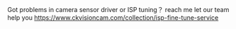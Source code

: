 Got problems in camera sensor driver or ISP tuning？ reach me let our team help you
https://www.ckvisioncam.com/collection/isp-fine-tune-service

<!---
FAE-of-camera-sensor-driver-ISP-tuning/FAE-of-camera-sensor-driver-ISP-tuning is a ✨ special ✨ repository because its `README.md` (this file) appears on your GitHub profile.
You can click the Preview link to take a look at your changes.
--->
